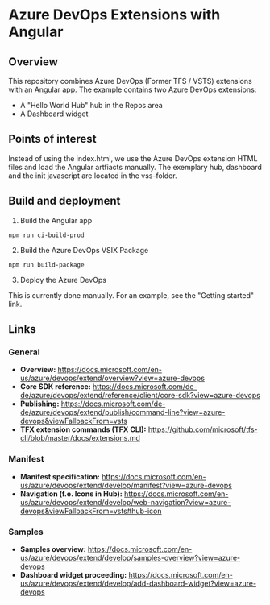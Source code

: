 # Azure DevOps Extensions with Angular

## Overview

This repository combines Azure DevOps (Former TFS / VSTS) extensions with an Angular app.
The example contains two Azure DevOps extensions:

- A "Hello World Hub" hub in the Repos area
- A Dashboard widget

## Points of interest

Instead of using the index.html, we use the Azure DevOps extension HTML files and load the Angular artfiacts manually.
The exemplary hub, dashboard and the init javascript are located in the vss-folder.

## Build and deployment

1. Build the Angular app
```
npm run ci-build-prod
```

2. Build the Azure DevOps VSIX Package
```
npm run build-package
```

3. Deploy the Azure DevOps

This is currently done manually. For an example, see the "Getting started" link.

## Links

### General

- **Overview:** https://docs.microsoft.com/en-us/azure/devops/extend/overview?view=azure-devops
- **Core SDK reference:** https://docs.microsoft.com/de-de/azure/devops/extend/reference/client/core-sdk?view=azure-devops
- **Publishing:** https://docs.microsoft.com/de-de/azure/devops/extend/publish/command-line?view=azure-devops&viewFallbackFrom=vsts
- **TFX extension commands (TFX CLI):** https://github.com/microsoft/tfs-cli/blob/master/docs/extensions.md 

### Manifest

- **Manifest specification:** https://docs.microsoft.com/en-us/azure/devops/extend/develop/manifest?view=azure-devops 
- **Navigation (f.e. Icons in Hub):** https://docs.microsoft.com/en-us/azure/devops/extend/develop/web-navigation?view=azure-devops&viewFallbackFrom=vsts#hub-icon

### Samples

- **Samples overview:** https://docs.microsoft.com/en-us/azure/devops/extend/develop/samples-overview?view=azure-devops
- **Dashboard widget proceeding:** https://docs.microsoft.com/en-us/azure/devops/extend/develop/add-dashboard-widget?view=azure-devops
